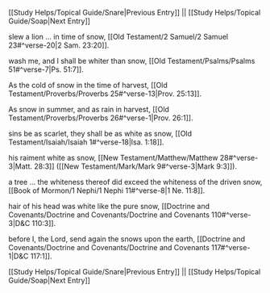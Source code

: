 [[Study Helps/Topical Guide/Snare|Previous Entry]]  ||  [[Study Helps/Topical Guide/Soap|Next Entry]]

 slew a lion ... in time of snow, [[Old Testament/2 Samuel/2 Samuel 23#^verse-20|2 Sam. 23:20]].

 wash me, and I shall be whiter than snow, [[Old Testament/Psalms/Psalms 51#^verse-7|Ps. 51:7]].

 As the cold of snow in the time of harvest, [[Old Testament/Proverbs/Proverbs 25#^verse-13|Prov. 25:13]].

 As snow in summer, and as rain in harvest, [[Old Testament/Proverbs/Proverbs 26#^verse-1|Prov. 26:1]].

 sins be as scarlet, they shall be as white as snow, [[Old Testament/Isaiah/Isaiah 1#^verse-18|Isa. 1:18]].

 his raiment white as snow, [[New Testament/Matthew/Matthew 28#^verse-3|Matt. 28:3]] ([[New Testament/Mark/Mark 9#^verse-3|Mark 9:3]]).

 a tree ... the whiteness thereof did exceed the whiteness of the driven snow, [[Book of Mormon/1 Nephi/1 Nephi 11#^verse-8|1 Ne. 11:8]].

 hair of his head was white like the pure snow, [[Doctrine and Covenants/Doctrine and Covenants/Doctrine and Covenants 110#^verse-3|D&C 110:3]].

 before I, the Lord, send again the snows upon the earth, [[Doctrine and Covenants/Doctrine and Covenants/Doctrine and Covenants 117#^verse-1|D&C 117:1]].

[[Study Helps/Topical Guide/Snare|Previous Entry]]  ||  [[Study Helps/Topical Guide/Soap|Next Entry]]